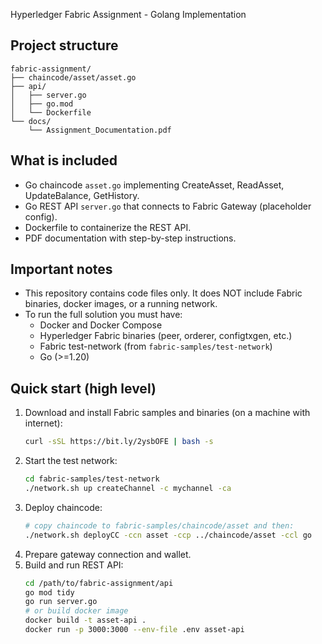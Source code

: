  Hyperledger Fabric Assignment - Golang Implementation

## Project structure
```
fabric-assignment/
├── chaincode/asset/asset.go
├── api/
│   ├── server.go
│   ├── go.mod
│   └── Dockerfile
└── docs/
    └── Assignment_Documentation.pdf
```

## What is included
- Go chaincode `asset.go` implementing CreateAsset, ReadAsset, UpdateBalance, GetHistory.
- Go REST API `server.go` that connects to Fabric Gateway (placeholder config).
- Dockerfile to containerize the REST API.
- PDF documentation with step-by-step instructions.

## Important notes
- This repository contains code files only. It does NOT include Fabric binaries, docker images, or a running network.
- To run the full solution you must have:
  - Docker and Docker Compose
  - Hyperledger Fabric binaries (peer, orderer, configtxgen, etc.)
  - Fabric test-network (from `fabric-samples/test-network`)
  - Go (>=1.20)

## Quick start (high level)
1. Download and install Fabric samples and binaries (on a machine with internet):
   ```bash
   curl -sSL https://bit.ly/2ysbOFE | bash -s
   ```
2. Start the test network:
   ```bash
   cd fabric-samples/test-network
   ./network.sh up createChannel -c mychannel -ca
   ```
3. Deploy chaincode:
   ```bash
   # copy chaincode to fabric-samples/chaincode/asset and then:
   ./network.sh deployCC -ccn asset -ccp ../chaincode/asset -ccl go
   ```
4. Prepare gateway connection and wallet.
5. Build and run REST API:
   ```bash
   cd /path/to/fabric-assignment/api
   go mod tidy
   go run server.go
   # or build docker image
   docker build -t asset-api .
   docker run -p 3000:3000 --env-file .env asset-api
   ```
   
  



